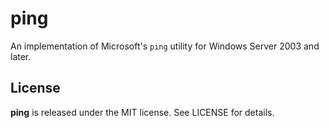 ping
====

An implementation of Microsoft's `ping` utility for Windows Server 2003 and later.

## License

**ping** is released under the MIT license. See LICENSE for details.
